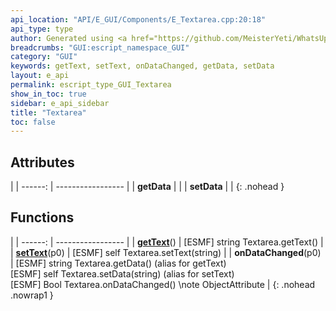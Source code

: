 ```yaml
---
api_location: "API/E_GUI/Components/E_Textarea.cpp:20:18"
api_type: type
author: Generated using <a href="https://github.com/MeisterYeti/WhatsUpDoc">WhatsUpDoc</a>
breadcrumbs: "GUI:escript_namespace_GUI"
category: "GUI"
keywords: getText, setText, onDataChanged, getData, setData
layout: e_api
permalink: escript_type_GUI_Textarea
show_in_toc: true
sidebar: e_api_sidebar
title: "Textarea"
toc: false
---
```


## Attributes

|
| ------: | ----------------- |
| **getData** | |
| **setData** | |
{: .nohead }
## Functions

|
| ------: | ----------------- |
| **[getText](classGUI_1_1Textarea#classGUI_1_1Textarea_1aa807c6ac5f6650c8e03c71ee43d3c5ab)**() | [ESMF] string Textarea.getText() |
| **[setText](classGUI_1_1Textarea#classGUI_1_1Textarea_1ac7646884c3ec5cb51a0a5c8373f450db)**(p0) | [ESMF] self Textarea.setText(string) |
| **onDataChanged**(p0) | [ESMF] string Textarea.getData() (alias for getText)<br/>[ESMF] self Textarea.setData(string) (alias for setText)<br/>[ESMF] Bool Textarea.onDataChanged() \note ObjectAttribute |
{: .nohead .nowrap1 }

